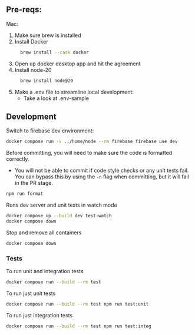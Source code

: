 ## Pre-reqs:

Mac:

1. Make sure brew is installed
2. Install Docker
   ```bash
     brew install --cask docker
   ```
3. Open up docker desktop app and hit the agreement
4. Install node-20
   ```bash
     brew install node@20
   ```
5. Make a .env file to streamline local development:
   - Take a look at .env-sample

## Development

Switch to firebase dev environment:

```bash
docker compose run -v .:/home/node --rm firebase firebase use dev
```

Before committing, you will need to make sure the code is formatted correctly.

- You will not be able to commit if code style checks or any unit tests fail.
  You can bypass this by using the `-n` flag when committing, but it will fail in the PR stage.

```bash
npm run format
```

Runs dev server and unit tests in watch mode

```bash
docker compose up --build dev test-watch
docker compose down
```

Stop and remove all containers

```bash
docker compose down
```

### Tests

To run unit and integration tests

```bash
docker compose run --build --rm test
```

To run just unit tests

```bash
docker compose run --build --rm test npm run test:unit
```

To run just integration tests

```bash
docker compose run --build --rm test npm run test:integ
```
